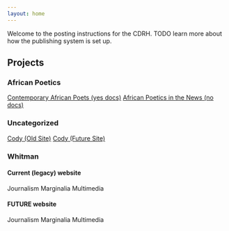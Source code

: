 ```yaml
---
layout: home
---
```


<link rel="stylesheet" href="/assets/css/style.css"/>

<p>Welcome to the posting instructions for the CDRH. TODO learn more about how the publishing system is set up.</p>

<h2>Projects</h2>

<h3>African Poetics</h3>

<div class="projects">
  <a href="/projects/ap_cap" class="project">Contemporary African Poets (yes docs)</a>
  <a href="/projects/ap_news" class="project">African Poetics in the News (no docs)</a>
</div>

<h3>Uncategorized</h3>

<div class="projects">
  <a href="/projects/cody_old" class="project">Cody (Old Site)</a>
  <a href="/projects/cody" class="project">Cody (Future Site)</a>
</div>

<h3>Whitman</h3>

<h4>Current (legacy) website</h4>
<div class="projects">
  <span class="project">Journalism</span>
  <span class="project">Marginalia</span>
  <span class="project">Multimedia</span>
</div>

<h4>FUTURE website</h4>
<div class="projects">
  <span class="project">Journalism</span>
  <span class="project">Marginalia</span>
  <span class="project">Multimedia</span>
</div>
